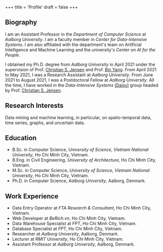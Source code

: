 +++
title = 'Profile'
draft = false
+++

## Biography
I am an Assistant Professor in the _Department of Computer Science_ at _Aalborg University_. I am a faculty member in _Center for Data-Intensive Systems_. I am also affiliated with the department's team on Artificial Intelligence and Machine Learning and the university's _Center on AI for the People_.

I obtained my Ph.D. degree from _Aalborg University_ in April 2021 under the supervision of  Prof. [Christian S. Jensen](https://people.cs.aau.dk/~csj/) and Prof. [Bin Yang](https://people.cs.aau.dk/~byang/). From April 2021 to May 2021, I was a Research Assistant at _Aalborg University_. From June 2021 to August 2021,  I was a Postdoctoral Fellow at _Aalborg University_. All the time, I have worked in the _Data-Intensive Systems_ [(Daisy)](https://www.daisy.aau.dk/) group headed by Prof. [Christian S. Jensen](https://people.cs.aau.dk/~csj/).

## Research Interests

Data mining and machine learning, in particular, on spatio-temporal data, time series, graphs, and uncertain data.

## Education

- B.Sc. in Computer Science, _University of Science_, _Vietnam National University_, Ho Chi Minh City, Vietnam.
- B.Eng. in Civil Engineering, _University of Architecture_, Ho Chi Minh City, Vietnam.
- M.Sc. in Computer Science, _University of Science_, _Vietnam National University_, Ho Chi Minh City, Vietnam.
- Ph.D. in Computer Science, _Aalborg University_, Aalborg, Denmark.

## Work Experience

- Data Entry Operator at _FTA Research & Consultant_, Ho Chi Minh City, Vietnam.
- Web Developer at _BeRich.vn_, Ho Chi Minh City, Vietnam.
- Data Warehouse Specialist at _FPT_, Ho Chi Minh City, Vietnam.
- Database Specialist at _FPT_, Ho Chi Minh City, Vietnam.
- Researcher at _Aalborg University_, Aalborg, Denmark.
- Lecturer at _RMIT University_, Ho Chi Minh City, Vietnam.
- Assistant Professor at _Aalborg University_, Aalborg, Denmark.